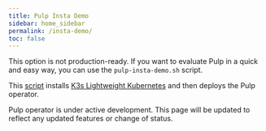 ```yaml
---
title: Pulp Insta Demo
sidebar: home_sidebar
permalink: /insta-demo/
toc: false
---
```


This option is not production-ready. If you want to evaluate Pulp in a quick and easy way, you can use the `pulp-insta-demo.sh` script.

This [script](https://raw.githubusercontent.com/pulp/pulp-operator/master/insta-demo/pulp-insta-demo.sh) installs [K3s Lightweight Kubernetes](https://k3s.io/) and then deploys the Pulp operator.

Pulp operator is under active development. This page will be updated to reflect any updated features or change of status.
